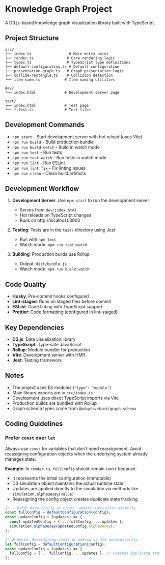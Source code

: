 # Knowledge Graph Project

A D3.js-based knowledge graph visualization library built with TypeScript.

## Project Structure

```
src/
├── index.ts                 # Main entry point
├── render.ts               # Core rendering logic
├── types.ts                # TypeScript type definitions
├── default-configuration.ts # Default configuration
├── presentation-graph.ts   # Graph presentation logic
├── collide-rectangle.ts    # Collision detection
└── item-name.ts           # Item naming utilities

dev/
└── index.html             # Development server page

test/
├── index.html             # Test page
└── *.test.ts              # Test files
```

## Development Commands

- `npm start` - Start development server with hot reload (uses Vite)
- `npm run build` - Build production bundle
- `npm run build:watch` - Build in watch mode
- `npm run test` - Run tests
- `npm run test:watch` - Run tests in watch mode
- `npm run lint` - Run ESLint
- `npm run lint:fix` - Fix linting issues
- `npm run clean` - Clean build artifacts

## Development Workflow

1. **Development Server**: Use `npm start` to run the development server

   - Serves from `dev/index.html`
   - Hot reloads on TypeScript changes
   - Runs on http://localhost:3000

2. **Testing**: Tests are in the `test/` directory using Jest

   - Run with `npm test`
   - Watch mode: `npm run test:watch`

3. **Building**: Production builds use Rollup
   - Output: `dist/bundle.js`
   - Watch mode: `npm run build:watch`

## Code Quality

- **Husky**: Pre-commit hooks configured
- **Lint-staged**: Runs on staged files before commit
- **ESLint**: Code linting with TypeScript support
- **Prettier**: Code formatting (configured in lint-staged)

## Key Dependencies

- **D3.js**: Data visualization library
- **TypeScript**: Type-safe JavaScript
- **Rollup**: Module bundler for production
- **Vite**: Development server with HMR
- **Jest**: Testing framework

## Notes

- The project uses ES modules (`"type": "module"`)
- Main library exports are in `src/index.ts`
- Development uses direct TypeScript imports via Vite
- Production builds are bundled with Rollup
- Graph schema types come from `@adaptivekind/graph-schema`

## Coding Guidelines

### Prefer `const` over `let`

Always use `const` for variables that don't need reassignment. Avoid reassigning configuration objects when the underlying system already manages state.

**Example**: In `render.ts`, `fullConfig` should remain `const` because:

- It represents the initial configuration (immutable)
- D3 simulation object maintains the actual runtime state
- Updates are applied directly to the simulation via methods like `simulation.alphaDecay(value)`
- Reassigning the config object creates duplicate state tracking

```typescript
// ✅ Good: Keep config as const, update simulation directly
const fullConfig = defaultConfiguration(config);
const updateConfig = (updates) => {
  const updatedConfig = { ...fullConfig, ...updates };
  simulation.alphaDecay(updatedConfig.alphaDecay);
};

// ❌ Avoid: Reassigning const or making it let unnecessarily
let fullConfig = defaultConfiguration(config);
const updateConfig = (updates) => {
  fullConfig = { ...fullConfig, ...updates }; // Creates duplicate state
};
```
